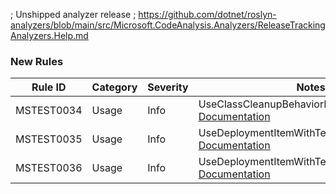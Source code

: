 ﻿; Unshipped analyzer release
; https://github.com/dotnet/roslyn-analyzers/blob/main/src/Microsoft.CodeAnalysis.Analyzers/ReleaseTrackingAnalyzers.Help.md
### New Rules

Rule ID | Category | Severity | Notes
--------|----------|----------|-------
MSTEST0034 | Usage | Info | UseClassCleanupBehaviorEndOfClassAnalyzer, [Documentation](https://learn.microsoft.com/dotnet/core/testing/mstest-analyzers/mstest0034)
MSTEST0035 | Usage | Info | UseDeploymentItemWithTestClassAnalyzer, [Documentation](https://learn.microsoft.com/dotnet/core/testing/mstest-analyzers/mstest0035)
MSTEST0036 | Usage | Info | UseDeploymentItemWithTestMethodAnalyzer, [Documentation](https://learn.microsoft.com/dotnet/core/testing/mstest-analyzers/mstest0036)
